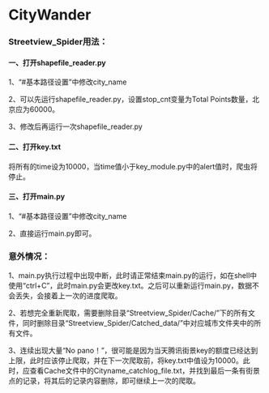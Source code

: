 # CityWander

### Streetview_Spider用法：

#### 一、打开shapefile_reader.py

1、“#基本路径设置”中修改city_name

2、可以先运行shapefile_reader.py，设置stop_cnt变量为Total Points数量，北京应为60000。

3、修改后再运行一次shapefile_reader.py

#### 二、打开key.txt

将所有的time设为10000，当time值小于key_module.py中的alert值时，爬虫将停止。

#### 三、打开main.py

1、“#基本路径设置”中修改city_name

2、直接运行main.py即可。



### 意外情况：

1、main.py执行过程中出现中断，此时请正常结束main.py的运行，如在shell中使用“ctrl+C”，此时main.py会更改key.txt。之后可以重新运行main.py，数据不会丢失，会接着上一次的进度爬取。

2、若想完全重新爬取，需要删除目录“Streetview_Spider/Cache/”下的所有文件，同时删除目录“Streetview_Spider/Catched_data/”中对应城市文件夹中的所有文件。

3、连续出现大量“No pano！”，很可能是因为当天腾讯街景key的额度已经达到上限，此时应该停止爬取，并在下一次爬取前，将key.txt中值设为10000。此时，应查看Cache文件中的Cityname_catchlog_file.txt，并找到最后一条有街景点的记录，将其后的记录内容删除，即可继续上一次的爬取。

